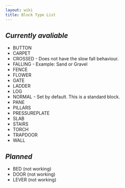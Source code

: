 ```yaml
---
layout: wiki
title: Block Type List
---
```


*Currently avaliable*
---

* BUTTON
* CARPET
* CROSSED - Does not have the slow fall behaviour.
* FALLING - Example: Sand or Gravel
* FENCE
* FLOWER
* GATE
* LADDER
* LOG
* NORMAL - Set by default. This is a standard block.
* PANE
* PILLARS
* PRESSUREPLATE
* SLAB
* STAIRS
* TORCH
* TRAPDOOR
* WALL



*Planned*
---

* BED (not working)
* DOOR (not working)
* LEVER (not working)